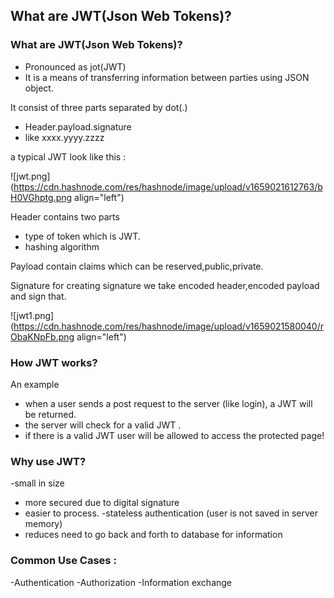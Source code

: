 ## What are JWT(Json Web Tokens)?

### What are JWT(Json Web Tokens)?

- Pronounced as  jot(JWT)
- It is a means of transferring information between parties using JSON object.

It consist of three parts separated by dot(.)

- Header.payload.signature
- like xxxx.yyyy.zzzz

a typical JWT look like this :


![jwt.png](https://cdn.hashnode.com/res/hashnode/image/upload/v1659021612763/bH0VGhptg.png align="left")

Header contains two parts

- type of token which is JWT.
- hashing algorithm

Payload contain claims which can be reserved,public,private.

Signature
for creating signature we take encoded header,encoded payload and sign that.


![jwt1.png](https://cdn.hashnode.com/res/hashnode/image/upload/v1659021580040/rObaKNpFb.png align="left")

### How JWT works?

  An example
- when a user sends a post request to the server (like login), a JWT will be returned.
- the server will check for a valid JWT .
- if there is a valid JWT user will be allowed to access the protected page!

### Why use JWT?

-small in size
- more secured due to digital signature
- easier to process.
-stateless authentication (user is not saved in server memory)
- reduces need to go back and forth to database for information

### Common Use Cases :

-Authentication
-Authorization
-Information exchange